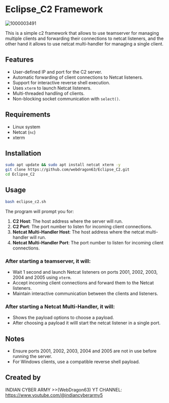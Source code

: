 # Eclipse_C2 Framework
![1000003491](https://github.com/user-attachments/assets/acda833e-d678-422a-87d0-6a290eefd5c1)


This is a simple c2 framework that allows to use teamserver for managing multiple clients and forwarding their connections to netcat listeners, and the other hand it allows to use netcat multi-handler for managing a single client. 

## Features
- User-defined IP and port for the C2 server.
- Automatic forwarding of client connections to Netcat listeners.
- Support for interactive reverse shell execution.
- Uses `xterm` to launch Netcat listeners.
- Multi-threaded handling of clients.
- Non-blocking socket communication with `select()`.

## Requirements
- Linux system
- Netcat (`nc`)
- xterm

## Installation
```sh
sudo apt update && sudo apt install netcat xterm -y
git clone https://github.com/webdragon63/Eclipse_C2.git
cd Eclipse_C2
```

## Usage
```sh
bash eclipse_c2.sh
```
The program will prompt you for:
1. **C2 Host**: The host address where the server will run.
2. **C2 Port**: The port number to listen for incoming client connections.
3. **Netcat Multi-Handler Host**: The host address where the netcat multi-handler will run.
4. **Netcat Multi-Handler Port**: The port number to listen for incoming client connections.

### After starting a teamserver, it will:
- Wait 1 second and launch Netcat listeners on ports 2001, 2002, 2003, 2004 and 2005 using `xterm`.
- Accept incoming client connections and forward them to the Netcat listeners.
- Maintain interactive communication between the clients and listeners.

### After starting a Netcat Multi-Handler, it will:
- Shows the payload options to choose a payload.
- After choosing a payload it willl start the netcat listener in a single port.

## Notes
- Ensure ports 2001, 2002, 2003, 2004 and 2005 are not in use before running the server.
- For Windows clients, use a compatible reverse shell payload.

## Created by
INDIAN CYBER ARMY >>(WebDragon63)
YT CHANNEL: https://www.youtube.com/@indiancyberarmy5
